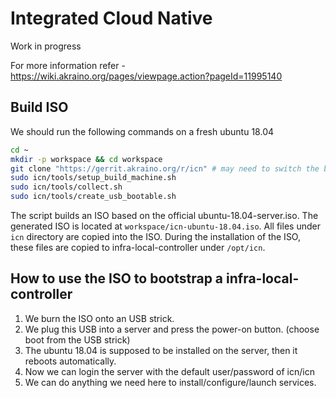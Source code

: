 # Integrated Cloud Native

Work in progress

For more information refer - https://wiki.akraino.org/pages/viewpage.action?pageId=11995140

## Build ISO

We should run the following commands on a fresh ubuntu 18.04

```bash
cd ~
mkdir -p workspace && cd workspace
git clone "https://gerrit.akraino.org/r/icn" # may need to switch the branch based on your case
sudo icn/tools/setup_build_machine.sh
sudo icn/tools/collect.sh
sudo icn/tools/create_usb_bootable.sh
```

The script builds an ISO based on the official ubuntu-18.04-server.iso. The generated ISO
is located at `workspace/icn-ubuntu-18.04.iso`.
All files under `icn` directory are copied into the ISO. During the installation of the ISO,
these files are copied to infra-local-controller under `/opt/icn`.

## How to use the ISO to bootstrap a infra-local-controller

1. We burn the ISO onto an USB strick.
2. We plug this USB into a server and press the power-on button. (choose boot from the USB strick)
3. The ubuntu 18.04 is supposed to be installed on the server, then it reboots automatically.
4. Now we can login the server with the default user/password of icn/icn
5. We can do anything we need here to install/configure/launch services.
